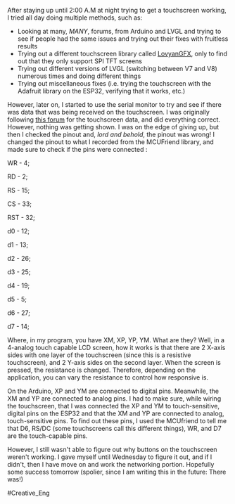 After staying up until 2:00 A.M at night trying to get a touchscreen working, I tried all day doing multiple methods, such as:

- Looking at many, *MANY*, forums, from Arduino and LVGL and trying to see if people had the same issues and trying out their fixes with fruitless results
- Trying out a different touchscreen library called [LovyanGFX](https://github.com/lovyan03/LovyanGFX), only to find out that they only support SPI TFT screens
- Trying out different versions of LVGL (switching between V7 and V8) numerous times and doing different things
- Trying out miscellaneous fixes (i.e. trying the touchscreen with the Adafruit library on the ESP32, verifying that it works, etc.)

However, later on, I started to use the serial monitor to try and see if there was data that was being received on the touchscreen.  I was originally following [this forum](https://daumemo.com/how-to-use-lvgl-library-on-arduino-with-an-esp-32-and-spi-lcd/#touch-input) for the touchscreen data, and did everything correct.  However, nothing was getting shown.  I was on the edge of giving up, but then I checked the pinout and, *lord and behold*, the pinout was wrong!  I changed the pinout to what I recorded from the MCUFriend library, and made sure to check if the pins were connected :

WR - 4;

RD - 2;

RS - 15;

CS - 33;

RST - 32;

d0 - 12;

d1 - 13;

d2 - 26;

d3 - 25;

d4 - 19;

d5 - 5;

d6 - 27;

d7 - 14;

Where, in my program, you have XM, XP, YP, YM.  What are they?  Well, in a 4-analog touch capable LCD screen, how it works is that there are 2 X-axis sides with one layer of the touchscreen (since this is a resistive touchscreen), and 2 Y-axis sides on the second layer.  When the screen is pressed, the resistance is changed.  Therefore, depending on the application, you can vary the resistance to control how responsive is.  

On the Arduino, XP and YM are connected to digital pins.  Meanwhile, the XM and YP are connected to analog pins.  I had to make sure, while wiring the touchscreen, that I was connected the XP and YM to touch-sensitive, digital pins on the ESP32 and that the XM and YP are connected to analog, touch-sensitive pins.  To find out these pins, I used the MCUfriend to tell me that D6, RS/DC (some touchscreens call this different things), WR, and D7 are the touch-capable pins.  

However, I still wasn't able to figure out why buttons on the touchscreen weren't working.  I gave myself until Wednesday to figure it out, and if I didn't, then I have move on and work the networking portion.  Hopefully some success tomorrow (spolier, since I am writing this in the future: There was!)

#Creative_Eng 